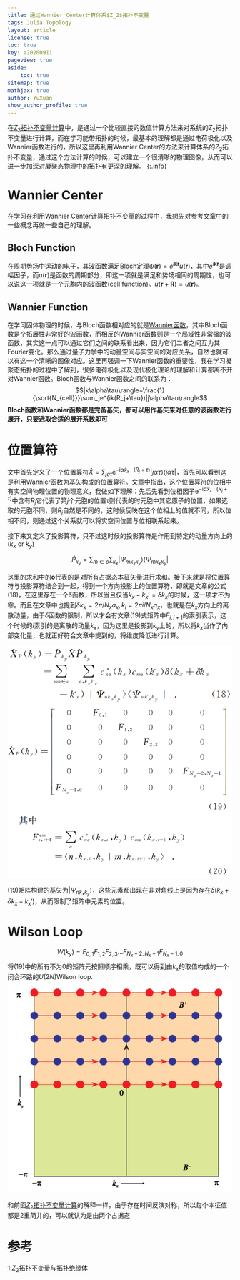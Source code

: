 ```yaml
---
title: 通过Wannier Center计算体系$Z_2$拓扑不变量
tags: Julia Topology
layout: article
license: true
toc: true
key: a20200911
pageview: true
aside:
    toc: true
sitemap: true
mathjax: true
author: YuXuan
show_author_profile: true
---
```

在[$Z_2$拓扑不变量计算]()中，是通过一个比较直接的数值计算方法来对系统的$Z_2$拓扑不变量进行计算，而在学习能带拓扑的时候，最基本的理解都是通过电荷极化以及Wannier函数进行的，所以这里再利用Wannier Center的方法来计算体系的$Z_2$拓扑不变量，通过这个方法计算的时候，可以建立一个很清晰的物理图像，从而可以进一步加深对凝聚态物理中的拓扑有更深的理解。
{:.info}
<!--more-->
# Wannier Center
在学习在利用Wannier Center计算拓扑不变量的过程中，我想先对参考文章中的一些概念再做一些自己的理解。
## Bloch Function
在周期势场中运动的电子，其波函数满足[Bloch定理](https://en.wikipedia.org/wiki/Bloch%27s_Theorem)$\psi(\mathbf{r})=e^{i\mathbf{k}\mathbf{r}}u(\mathbf{r})$，其中$e^{i\mathbf{k}\mathbf{r}}$是调幅因子，而$u(\mathbf{r})$是函数的周期部分，即这一项就是满足和势场相同的周期性，也可以说这一项就是一个元胞内的波函数(cell function)。$u(\mathbf{r}+\mathbf{R})=u(\mathbf{r})$。
## Wannier Function
在学习固体物理的时候，与Bloch函数相对应的就是[Wannier函数](https://en.wikipedia.org/wiki/Wannier_function)，其中Bloch函数是个拓展性非常好的波函数，而相反的Wannier函数则是一个局域性非常强的波函数，其实这一点可以通过它们之间的联系看出来，因为它们二者之间互为其Fourier变化。那么通过量子力学中的动量空间与实空间的对应关系，自然也就可以有这一个清晰的图像对应。这里再强调一下Wannier函数的重要性，我在学习凝聚态拓扑的过程中了解到，很多电荷极化以及现代极化理论的理解和计算都离不开对Wannier函数。Bloch函数与Wannier函数之间的联系为：
$$|k\alpha\tau\rangle=\frac{1}{\sqrt{N_{cell}}}\sum_je^{ik(R_j+\tau})|j\alpha\tau\rangle$$
**Bloch函数和Wannier函数都是完备基矢，都可以用作基矢来对任意的波函数进行展开，只要选取合适的展开系数即可**

# 位置算符
文中首先定义了一个位置算符$\hat{X}=\sum_{j a \tau} \mathrm{e}^{-\mathrm{i} \tilde{\alpha} x_{x} \cdot\left(R_{j}+\tau\right)}|j 
\alpha \tau\rangle\langle j \alpha \tau|$，首先可以看到这是利用Wannier函数为基矢构成的位置算符。文章中指出，这个位置算符的位相中有实空间物理位置的物理意义，我做如下理解：先后先看到位相因子$\mathrm{e}^{-\mathrm{i} \tilde{\alpha} x_{x} \cdot\left(R_{j}+\tau\right)}$中含有$R_j$它代表了第$j$个元胞的位置$\tau$则代表的时元胞中其它原子的位置，如果选取的元胞不同，则$R_j$自然是不同的，这时候反映在这个位相上的值就不同，所以位相不同，则通过这个关系就可以将实空间位置与位相联系起来。

接下来又定义了投影算符，只不过这时候的投影算符是作用到特定的动量方向上的($k_x$ or $k_y$)

$$\hat{P}_{k_{y}}=\sum_{m \in o} \sum_{k_{x}}\left|\Psi_{m k_{x}k_y}\right\rangle\left\langle\Psi_{m k_{x} k_y}\right|$$

这里的求和中的**o**代表的是对所有占据态本征矢量进行求和。接下来就是将位置算符与投影算符结合到一起，得到一个方向投影上的位置算符，即就是文章的公式(18)，在这里存在一个$\delta$函数，所以当且仅当$k_x-k_x'=\delta k_x$的时候，这一项才不为零。而且在文章中也提到$\delta k_x=2\pi/N_xa_x,k_i=2\pi i/N_xa_x$，也就是在$k_x$方向上的离散动量，由于$\delta$函数的限制，所以才会有文章(19)式矩阵中$F_{i,i+1}$的索引表示，这个时候的$i$索引的是离散的动量$k_x$，因为这里是投影到$k_y$上的，所以将$k_x$当作了内部变化量，也就正好符合文章中提到的，将维度降低进行计算。

![png](/assets/images/research/zt1.png)
![png](/assets/images/research/zt2.png)

(19)矩阵构建的基矢为$|\Psi_{nk_xk_y}\rangle$，这些元素都出现在非对角线上是因为存在$\delta(k_x+\delta k_x-k_x')$，从而限制了矩阵中元素的位置。
# Wilson Loop
$$W(k_y)=F_{0,1}F_{1,2}F_{2,3}\dots F_{N_x-2,N_x-1}F_{N_x-1,0}$$
将(19)中的所有不为0的矩阵元按照顺序相乘，既可以得到由$k_x$的取值构成的一个闭合环路的$U(2N)$Wilson loop.
![png](../assets/images/research/zt3.png)





和前面[$Z_2$拓扑不变量计算]()的解释一样，由于存在时间反演对称，所以每个本征值都是2重简并的，可以就认为是由两个占据态
# 参考
1.[$Z_2$拓扑不变量与拓扑绝缘体](http://www.wuli.ac.cn/CN/abstract/abstract32045.shtml)